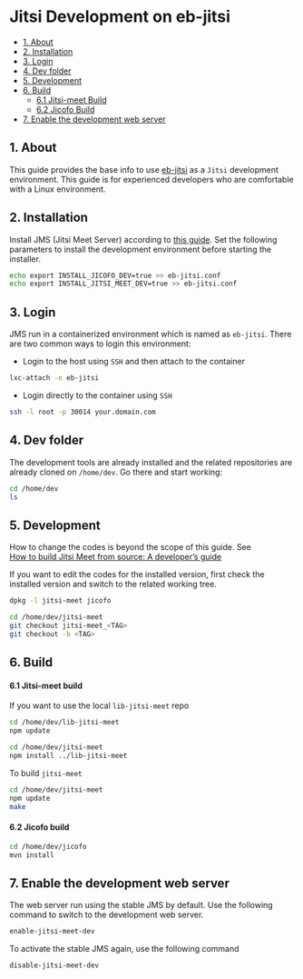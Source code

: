 Jitsi Development on eb-jitsi
=============================

- [1. About](#1-about)
- [2. Installation](#2-installation)
- [3. Login](#3-login)
- [4. Dev folder](#4-dev-folder)
- [5. Development](#5-development)
- [6. Build](#6-build)
  - [6.1 Jitsi-meet Build](#61-jitsi-meet-build)
  - [6.2 Jicofo Build](#62-jicofo-build)
- [7. Enable the development web server](#7-enable-the-development-web-server)

## 1. About
This guide provides the base info to use [eb-jitsi](jitsi_cluster.md) as a
`Jitsi` development environment. This guide is for experienced developers who
are comfortable with a Linux environment.

## 2. Installation
Install JMS (Jitsi Meet Server) according to [this guide](jitsi_cluster.md).
Set the following parameters to install the development environment before
starting the installer.

```bash
echo export INSTALL_JICOFO_DEV=true >> eb-jitsi.conf
echo export INSTALL_JITSI_MEET_DEV=true >> eb-jitsi.conf
```

## 3. Login
JMS run in a containerized environment which is named as `eb-jitsi`. There are
two common ways to login this environment:

* Login to the host using `SSH` and then attach to the container

```bash
lxc-attach -n eb-jitsi
```

* Login directly to the container using `SSH`

```bash
ssh -l root -p 30014 your.domain.com
```

## 4. Dev folder
The development tools are already installed and the related repositories are
already cloned on `/home/dev`. Go there and start working:

```bash
cd /home/dev
ls
```

## 5. Development
How to change the codes is beyond the scope of this guide. See   
[How to build Jitsi Meet from source: A developer’s guide](https://community.jitsi.org/t/how-to-how-to-build-jitsi-meet-from-source-a-developers-guide/75422)

If you want to edit the codes for the installed version, first check the
installed version and switch to the related working tree.

```bash
dpkg -l jitsi-meet jicofo

cd /home/dev/jitsi-meet
git checkout jitsi-meet_<TAG>
git checkout -b <TAG>
```

## 6. Build
#### 6.1 Jitsi-meet build
If you want to use the local `lib-jitsi-meet` repo

```bash
cd /home/dev/lib-jitsi-meet
npm update

cd /home/dev/jitsi-meet
npm install ../lib-jitsi-meet
```

To build `jitsi-meet`

```bash
cd /home/dev/jitsi-meet
npm update
make
```

#### 6.2 Jicofo build
```bash
cd /home/dev/jicofo
mvn install
```

## 7. Enable the development web server
The web server run using the stable JMS by default. Use the following command
to switch to the development web server.

```bash
enable-jitsi-meet-dev
```

To activate the stable JMS again, use the following command

```bash
disable-jitsi-meet-dev
```
